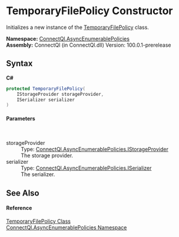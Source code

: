 # TemporaryFilePolicy Constructor 
 

Initializes a new instance of the <a href="T_ConnectQl_AsyncEnumerablePolicies_TemporaryFilePolicy">TemporaryFilePolicy</a> class.

**Namespace:**&nbsp;<a href="N_ConnectQl_AsyncEnumerablePolicies">ConnectQl.AsyncEnumerablePolicies</a><br />**Assembly:**&nbsp;ConnectQl (in ConnectQl.dll) Version: 100.0.1-prerelease

## Syntax

**C#**<br />
``` C#
protected TemporaryFilePolicy(
	IStorageProvider storageProvider,
	ISerializer serializer
)
```


#### Parameters
&nbsp;<dl><dt>storageProvider</dt><dd>Type: <a href="T_ConnectQl_AsyncEnumerablePolicies_IStorageProvider">ConnectQl.AsyncEnumerablePolicies.IStorageProvider</a><br />The storage provider.</dd><dt>serializer</dt><dd>Type: <a href="T_ConnectQl_AsyncEnumerablePolicies_ISerializer">ConnectQl.AsyncEnumerablePolicies.ISerializer</a><br />The serializer.</dd></dl>

## See Also


#### Reference
<a href="T_ConnectQl_AsyncEnumerablePolicies_TemporaryFilePolicy">TemporaryFilePolicy Class</a><br /><a href="N_ConnectQl_AsyncEnumerablePolicies">ConnectQl.AsyncEnumerablePolicies Namespace</a><br />